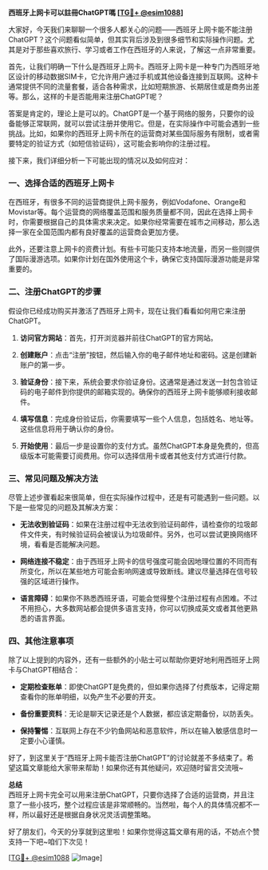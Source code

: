 **西班牙上网卡可以註冊ChatGPT嗎 [[TG💪+ @esim1088](https://t.me/s/esim1088)]**

大家好，今天我们来聊聊一个很多人都关心的问题——西班牙上网卡能不能注册ChatGPT？这个问题看似简单，但其实背后涉及到很多细节和实际操作问题。尤其是对于那些喜欢旅行、学习或者工作在西班牙的人来说，了解这一点非常重要。

首先，让我们明确一下什么是西班牙上网卡。西班牙上网卡是一种专门为西班牙地区设计的移动数据SIM卡，它允许用户通过手机或其他设备连接到互联网。这种卡通常提供不同的流量套餐，适合各种需求，比如短期旅游、长期居住或是商务出差等。那么，这样的卡是否能用来注册ChatGPT呢？

答案是肯定的，理论上是可以的。ChatGPT是一个基于网络的服务，只要你的设备能够正常联网，就可以尝试注册并使用它。但是，在实际操作中可能会遇到一些挑战。比如，如果你的西班牙上网卡所在的运营商对某些国际服务有限制，或者需要特定的验证方式（如短信验证码），这可能会影响你的注册过程。

接下来，我们详细分析一下可能出现的情况以及如何应对：

### 一、选择合适的西班牙上网卡

在西班牙，有很多不同的运营商提供上网卡服务，例如Vodafone、Orange和Movistar等。每个运营商的网络覆盖范围和服务质量都不同，因此在选择上网卡时，你需要根据自己的具体需求来决定。如果你经常需要在城市之间移动，那么选择一家在全国范围内都有良好覆盖的运营商会更加方便。

此外，还要注意上网卡的资费计划。有些卡可能只支持本地流量，而另一些则提供了国际漫游选项。如果你计划在国外使用这个卡，确保它支持国际漫游功能是非常重要的。

### 二、注册ChatGPT的步骤

假设你已经成功购买并激活了西班牙上网卡，现在让我们看看如何用它来注册ChatGPT。

1. **访问官方网站**：首先，打开浏览器并前往ChatGPT的官方网站。
   
2. **创建账户**：点击“注册”按钮，然后输入你的电子邮件地址和密码。这是创建新账户的第一步。

3. **验证身份**：接下来，系统会要求你验证身份。这通常是通过发送一封包含验证码的电子邮件到你提供的邮箱实现的。确保你的西班牙上网卡能够顺利接收邮件。

4. **填写信息**：完成身份验证后，你需要填写一些个人信息，包括姓名、地址等。这些信息将用于确认你的身份。

5. **开始使用**：最后一步是设置你的支付方式。虽然ChatGPT本身是免费的，但高级版本可能需要订阅费用。你可以选择信用卡或者其他支付方式进行付款。

### 三、常见问题及解决方法

尽管上述步骤看起来很简单，但在实际操作过程中，还是有可能遇到一些问题。以下是一些常见的问题及其解决方案：

- **无法收到验证码**：如果在注册过程中无法收到验证码邮件，请检查你的垃圾邮件文件夹，有时候验证码会被误认为垃圾邮件。另外，也可以尝试更换网络环境，看看是否能解决问题。

- **网络连接不稳定**：由于西班牙上网卡的信号强度可能会因地理位置的不同而有所变化，所以在某些地方可能会影响网速或导致断线。建议尽量选择在信号较强的区域进行操作。

- **语言障碍**：如果你不熟悉西班牙语，可能会觉得整个注册过程有点困难。不过不用担心，大多数网站都会提供多语言支持，你可以切换成英文或者其他更熟悉的语言界面。

### 四、其他注意事项

除了以上提到的内容外，还有一些额外的小贴士可以帮助你更好地利用西班牙上网卡与ChatGPT相结合：

- **定期检查账单**：即使ChatGPT是免费的，但如果你选择了付费版本，记得定期查看你的账单明细，以免产生不必要的开支。

- **备份重要资料**：无论是聊天记录还是个人数据，都应该定期备份，以防丢失。

- **保持警惕**：互联网上存在不少钓鱼网站和恶意软件，所以在输入敏感信息时一定要小心谨慎。

好了，到这里关于“西班牙上网卡能否注册ChatGPT”的讨论就差不多结束了。希望这篇文章能给大家带来帮助！如果你还有其他疑问，欢迎随时留言交流哦~

**总结**  
西班牙上网卡完全可以用来注册ChatGPT，只要你选择了合适的运营商，并且注意了一些小技巧，整个过程应该是非常顺畅的。当然啦，每个人的具体情况都不一样，所以最好还是根据自身状况灵活调整策略。

好了朋友们，今天的分享就到这里啦！如果你觉得这篇文章有用的话，不妨点个赞支持一下吧~咱们下次见！

[[TG💪+ @esim1088](https://t.me/s/esim1088) ![Image](https://i.postimg.cc/4NQfJmqS/Snipaste-2025-05-13-00-14-12.png)]